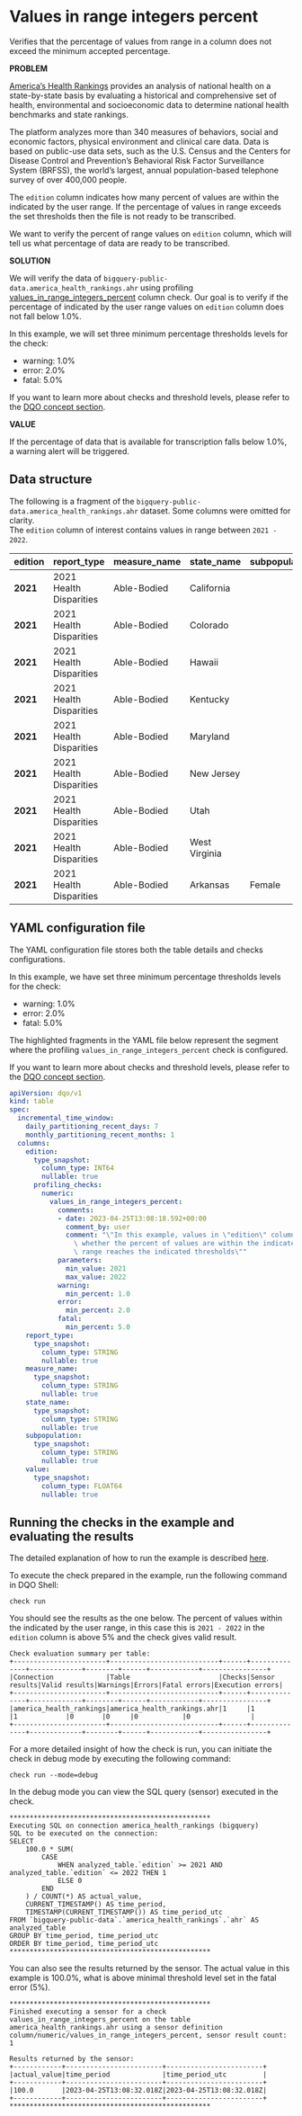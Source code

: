 # Values in range integers percent

Verifies that the percentage of values from range in a column does not exceed the minimum accepted percentage.

**PROBLEM**

[America’s Health Rankings](https://www.americashealthrankings.org/about/methodology/our-reports) provides an analysis of national health on a state-by-state basis 
by evaluating a historical and comprehensive set of health, environmental and socioeconomic data to determine national health benchmarks and state rankings.

The platform analyzes more than 340 measures of behaviors, social and economic factors, physical environment and clinical care data.
Data is based on public-use data sets, such as the U.S. Census and the Centers for Disease Control and Prevention’s Behavioral Risk Factor Surveillance System (BRFSS),
the world’s largest, annual population-based telephone survey of over 400,000 people.

The `edition` column indicates how many percent of values are within the indicated by the user range. If the percentage of values in range exceeds the set thresholds then the file is not ready to be transcribed.

We want to verify the percent of range values on `edition` column, which will tell us what percentage of data are
ready to be transcribed.

**SOLUTION**

We will verify the data of `bigquery-public-data.america_health_rankings.ahr` using profiling
[values_in_range_integers_percent](../checks/column/numeric/values-in-range-integers-percent.md) column check.
Our goal is to verify if the percentage of indicated by the user range values on `edition` column does not fall below 1.0%.

In this example, we will set three minimum percentage thresholds levels for the check:

- warning: 1.0%
- error: 2.0%
- fatal: 5.0%

If you want to learn more about checks and threshold levels, please refer to the [DQO concept section](../dqo-concepts/checks/index.md).

**VALUE**

If the percentage of data that is available for transcription falls below 1.0%, a warning alert will be triggered.

## Data structure

The following is a fragment of the `bigquery-public-data.america_health_rankings.ahr` dataset. Some columns were omitted for clarity.  
The `edition` column of interest contains values in range between `2021 - 2022`.

| edition  | report_type             | measure_name | state_name    | subpopulation | value |
|:---------|:------------------------|:-------------|:--------------|:--------------|:------|
| **2021** | 2021 Health Disparities | Able-Bodied  | California    |               | 87    |
| **2021** | 2021 Health Disparities | Able-Bodied  | Colorado      |               | 87    |
| **2021** | 2021 Health Disparities | Able-Bodied  | Hawaii        |               | 87    |
| **2021** | 2021 Health Disparities | Able-Bodied  | Kentucky      |               | 79    |
| **2021** | 2021 Health Disparities | Able-Bodied  | Maryland      |               | 87    |
| **2021** | 2021 Health Disparities | Able-Bodied  | New Jersey    |               | 87    |
| **2021** | 2021 Health Disparities | Able-Bodied  | Utah          |               | 88    |
| **2021** | 2021 Health Disparities | Able-Bodied  | West Virginia |               | 77    |
| **2021** | 2021 Health Disparities | Able-Bodied  | Arkansas      | Female        | 78    |

## YAML configuration file

The YAML configuration file stores both the table details and checks configurations.

In this example, we have set three minimum percentage thresholds levels for the check:

- warning: 1.0%
- error: 2.0%
- fatal: 5.0%

The highlighted fragments in the YAML file below represent the segment where the profiling `values_in_range_integers_percent` check is configured.

If you want to learn more about checks and threshold levels, please refer to the [DQO concept section](../dqo-concepts/checks/index.md).

```yaml hl_lines="9-30"
apiVersion: dqo/v1
kind: table
spec:
  incremental_time_window:
    daily_partitioning_recent_days: 7
    monthly_partitioning_recent_months: 1
  columns:
    edition:
      type_snapshot:
        column_type: INT64
        nullable: true
      profiling_checks:
        numeric:
          values_in_range_integers_percent:
            comments:
            - date: 2023-04-25T13:08:18.592+00:00
              comment_by: user
              comment: "\"In this example, values in \"edition\" column are verified\
                \ whether the percent of values are within the indicated by the user\
                \ range reaches the indicated thresholds\""
            parameters:
              min_value: 2021
              max_value: 2022
            warning:
              min_percent: 1.0
            error:
              min_percent: 2.0
            fatal:
              min_percent: 5.0
    report_type:
      type_snapshot:
        column_type: STRING
        nullable: true
    measure_name:
      type_snapshot:
        column_type: STRING
        nullable: true
    state_name:
      type_snapshot:
        column_type: STRING
        nullable: true
    subpopulation:
      type_snapshot:
        column_type: STRING
        nullable: true
    value:
      type_snapshot:
        column_type: FLOAT64
        nullable: true
```
## Running the checks in the example and evaluating the results

The detailed explanation of how to run the example is described [here](../#running-the-examples).

To execute the check prepared in the example, run the following command in DQO Shell:

``` 
check run
```
You should see the results as the one below.
The percent of values within the indicated by the user range, in this case this is `2021 - 2022` in the `edition` column is above 5% and the check gives valid result.

```
Check evaluation summary per table:
+-----------------------+---------------------------+------+--------------+-------------+--------+------+------------+----------------+
|Connection             |Table                      |Checks|Sensor results|Valid results|Warnings|Errors|Fatal errors|Execution errors|
+-----------------------+---------------------------+------+--------------+-------------+--------+------+------------+----------------+
|america_health_rankings|america_health_rankings.ahr|1     |1             |1            |0       |0     |0           |0               |
+-----------------------+---------------------------+------+--------------+-------------+--------+------+------------+----------------+
```

For a more detailed insight of how the check is run, you can initiate the check in debug mode by executing the
following command:

```
check run --mode=debug
```

In the debug mode you can view the SQL query (sensor) executed in the check.

```
**************************************************
Executing SQL on connection america_health_rankings (bigquery)
SQL to be executed on the connection:
SELECT
    100.0 * SUM(
        CASE
            WHEN analyzed_table.`edition` >= 2021 AND analyzed_table.`edition` <= 2022 THEN 1
            ELSE 0
        END
    ) / COUNT(*) AS actual_value,
    CURRENT_TIMESTAMP() AS time_period,
    TIMESTAMP(CURRENT_TIMESTAMP()) AS time_period_utc
FROM `bigquery-public-data`.`america_health_rankings`.`ahr` AS analyzed_table
GROUP BY time_period, time_period_utc
ORDER BY time_period, time_period_utc
**************************************************
```

You can also see the results returned by the sensor. The actual value in this example is 100.0%, what is above minimal
threshold level set in the fatal error (5%).

```
**************************************************
Finished executing a sensor for a check values_in_range_integers_percent on the table america_health_rankings.ahr using a sensor definition column/numeric/values_in_range_integers_percent, sensor result count: 1

Results returned by the sensor:
+------------+------------------------+------------------------+
|actual_value|time_period             |time_period_utc         |
+------------+------------------------+------------------------+
|100.0       |2023-04-25T13:08:32.018Z|2023-04-25T13:08:32.018Z|
+------------+------------------------+------------------------+
**************************************************
```